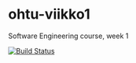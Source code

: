 # ohtu-viikko1
Software Engineering course, week 1

[![Build Status](https://travis-ci.org/ksaren/ohtu-viikko1.svg?branch=master)](https://travis-ci.org/ksaren/ohtu-viikko1)
